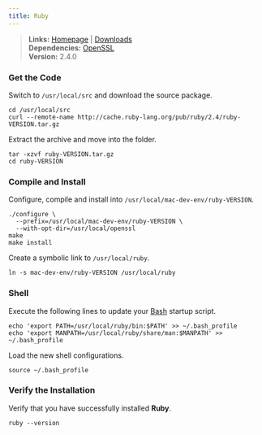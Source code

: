 ```yaml
---
title: Ruby
---
```


> **Links:** [Homepage](http://www.ruby-lang.org/) | [Downloads](http://www.ruby-lang.org/en/downloads/)  
> **Dependencies:** [OpenSSL](/openssl/)  
> **Version:** <span id="version">2.4.0</span>


### Get the Code

Switch to `/usr/local/src` and download the source package.

	cd /usr/local/src
	curl --remote-name http://cache.ruby-lang.org/pub/ruby/2.4/ruby-VERSION.tar.gz

Extract the archive and move into the folder.

	tar -xzvf ruby-VERSION.tar.gz
	cd ruby-VERSION


### Compile and Install

Configure, compile and install into `/usr/local/mac-dev-env/ruby-VERSION`.

	./configure \
	  --prefix=/usr/local/mac-dev-env/ruby-VERSION \
	  --with-opt-dir=/usr/local/openssl
	make
	make install

Create a symbolic link to `/usr/local/ruby`.

	ln -s mac-dev-env/ruby-VERSION /usr/local/ruby


### Shell

Execute the following lines to update your [Bash](http://en.wikipedia.org/wiki/Bash_%28Unix_shell%29) startup script.

	echo 'export PATH=/usr/local/ruby/bin:$PATH' >> ~/.bash_profile
	echo 'export MANPATH=/usr/local/ruby/share/man:$MANPATH' >> ~/.bash_profile

Load the new shell configurations.

	source ~/.bash_profile


### Verify the Installation

Verify that you have successfully installed **Ruby**.

	ruby --version
